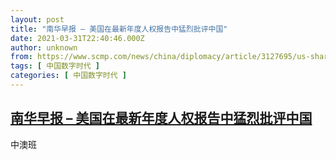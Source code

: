 ```yaml
---
layout: post
title: "南华早报 – 美国在最新年度人权报告中猛烈批评中国"
date: 2021-03-31T22:40:46.000Z
author: unknown
from: https://www.scmp.com/news/china/diplomacy/article/3127695/us-sharply-criticises-china-annual-human-rights-review-biden#new_tab
tags: [ 中国数字时代 ]
categories: [ 中国数字时代 ]
---
```

<!--1617230446000-->
[南华早报 – 美国在最新年度人权报告中猛烈批评中国](https://www.scmp.com/news/china/diplomacy/article/3127695/us-sharply-criticises-china-annual-human-rights-review-biden#new_tab)
------

<div>
<p>中澳班</p>
</div>
